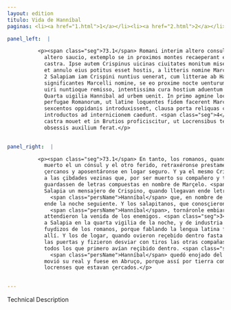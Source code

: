 ```yaml
---
layout: edition
titulo: Vida de Hanníbal
paginas: <li><a href="1.html">1</a></li><li><a href="2.html">2</a></li><li><a href="3.html">3</a></li><li><a href="4.html">4</a></li><li><a href="5.html">5</a></li><li><a href="6.html">6</a></li><li><a href="7.html">7</a></li><li><a href="8.html">8</a></li><li><a href="9.html">9</a></li><li><a href="10.html">10</a></li><li><a href="11.html">11</a></li><li><a href="12.html">12</a></li><li><a href="13.html">13</a></li><li><a href="14.html">14</a></li><li><a href="15.html">15</a></li><li><a href="16.html">16</a></li><li><a href="17.html">17</a></li><li><a href="18.html">18</a></li><li><a href="19.html">19</a></li><li><a href="20.html">20</a></li><li><a href="21.html">21</a></li><li><a href="22.html">22</a></li><li><a href="23.html">23</a></li><li><a href="24.html">24</a></li><li><a href="25.html">25</a></li><li><a href="26.html">26</a></li><li><a href="27.html">27</a></li><li><a href="28.html">28</a></li><li><a href="29.html">29</a></li><li><a href="30.html">30</a></li><li><a href="31.html">31</a></li><li><a href="32.html">32</a></li><li><a href="33.html">33</a></li><li><a href="34.html">34</a></li><li><a href="35.html">35</a></li><li><a href="36.html">36</a></li><li><a href="37.html">37</a></li><li><a href="38.html">38</a></li><li><a href="39.html">39</a></li><li><a href="40.html">40</a></li><li><a href="41.html">41</a></li><li><a href="42.html">42</a></li><li><a href="43.html">43</a></li><li><a href="44.html">44</a></li><li><a href="45.html">45</a></li><li><a href="46.html">46</a></li><li><a href="47.html">47</a></li><li><a href="48.html">48</a></li><li><a href="49.html">49</a></li><li><a href="50.html">50</a></li><li><a href="51.html">51</a></li><li><a href="52.html">52</a></li><li><a href="53.html">53</a></li><li><a href="54.html">54</a></li><li><a href="55.html">55</a></li><li><a href="56.html">56</a></li><li><a href="57.html">57</a></li><li><a href="58.html">58</a></li><li><a href="59.html">59</a></li><li><a href="60.html">60</a></li><li><a href="61.html">61</a></li><li><a href="62.html">62</a></li><li><a href="63.html">63</a></li><li><a href="64.html">64</a></li><li><a href="65.html">65</a></li><li><a href="66.html">66</a></li><li><a href="67.html">67</a></li><li><a href="68.html">68</a></li><li><a href="69.html">69</a></li><li><a href="70.html">70</a></li><li><a href="71.html">71</a></li><li><a href="72.html">72</a></li><li><a href="73.html">73</a></li><li><a href="74.html">74</a></li><li><a href="75.html">75</a></li><li><a href="76.html">76</a></li><li><a href="77.html">77</a></li><li><a href="78.html">78</a></li><li><a href="79.html">79</a></li><li><a href="80.html">80</a></li><li><a href="81.html">81</a></li><li><a href="82.html">82</a></li><li><a href="83.html">83</a></li><li><a href="84.html">84</a></li><li><a href="85.html">85</a></li><li><a href="86.html">86</a></li><li><a href="87.html">87</a></li><li><a href="88.html">88</a></li><li><a href="89.html">89</a></li><li><a href="90.html">90</a></li><li><a href="91.html">91</a></li><li><a href="92.html">92</a></li><li><a href="93.html">93</a></li><li><a href="94.html">94</a></li><li><a href="95.html">95</a></li><li><a href="96.html">96</a></li>

panel_left:  |

          <p><span class="seg">73.1</span> Romani interim altero consule amisso
            altero saucio, extemplo se in proximos montes recaeperant et in loco tuto posuerant
            castra. Ipse autem Crispinus uicinas ciuitates monitum miserat, quia collega interiisset
            et annulo eius potitus esset hostis, a litteris nomine Marcelli compositis ut cauerent.
            2 Salapiam iam Crispini nuntius uenerat, cum litterae ab Hannibale afferuntur
            significantes Marcelli nomine, se eo proxime nocte uenturum. Salapitani cognita fallacia
            uiri nuntioque remisso, intentissima cura hostium aduentum expectant. <span class="seg">3</span>
            Quarta uigilia Hannibal ad urbem uenit. In primo agmine locati ex industria erant
            perfugae Romanorum, ut latine loquentes fidem facerent Marcellum adesse. Horum cum ad
            sexcentos oppidanis introduxissent, clausa porta reliquas copias telis repellunt,
            introductos ad internicionem caedunt. <span class="seg">4</span> Ita Hannibal irriti incaepti pertesus
            castra mouet et in Brutios proficiscitur, ut Locrensibus terra marique a Romanis
            obsessis auxilium ferat.</p>
        

panel_right:  |

          <p><span class="seg">73.1</span> En tanto, los romanos, quando vieron
            muerto el un cónsul y el otro ferido, retraxéronse prestamente en los montes más
            çercanos y aposentáronse en logar seguro. Y ya el mesmo Crispino avía embiado amonestar
            a las çibdades vezinas que, por ser muerto su compañero y tener el enemigo su anillo, se
            guardassen de letras compuestas en nombre de Marçelo. <span class="seg">2</span> Ya era llegado a
            Salapia un mensajero de Crispino, quando llegavan ende letras embiadas por
              <span class="persName">Hanníbal</span> que, en nombre de Marçelo, denunciavan como él vernía
            ende la noche seguiente. Y los salapitanos, que conosçieron el engaño de
              <span class="persName">Hanníbal</span>, tornáronle embiar el mensajero y con muy atento cuydado
            attendieron la venida de los enemigos. <span class="seg">3</span> Llegó <span class="persName">Hanníbal</span>
            a Salapia en la quarta vigilia de la noche, y de industria yvan en la delantera los
            fuydizos de los romanos, porque fablando la lengua latina fiziessen fe que Marcelo venía
            allí. Y los de logar, quando ovieron reçebido dentro fasta seyscientos ombres, cerraron
            las puertas y fizieron desviar con tiros las otras compañas ende llegados y mataron
            todos los que primero avían reçibido dentro. <span class="seg">4</span> De manera que
              <span class="persName">Hanníbal</span> quedó enojado del baldío camino que avían començado y
            movió su real y fuese en Abruço, porque assí por tierra como por mar socorriesse a los
            locrenses que estavan çercados.</p>
        

---
```


Technical Description 